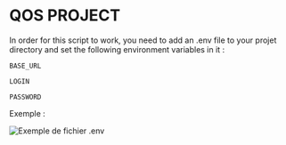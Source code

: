 # **QOS PROJECT**

In order for this script to work, you need to add an .env file to your projet directory and set the following environment variables in it :


``BASE_URL``

``LOGIN``

``PASSWORD``


Exemple : 

![Exemple de fichier .env](https://github.com/jpvincent1980/QOS/main/ASSETS/env.png)

